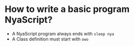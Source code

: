 # How to write a basic program NyaScript?

* A NyaScript program always ends with ``sleep nya``
* A Class definition must start with ``owo``